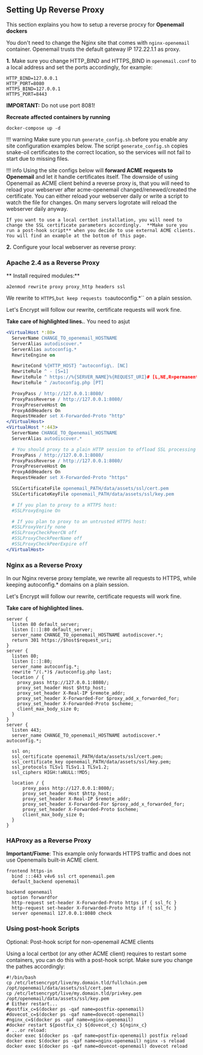 ## **Setting Up Reverse Proxy**

This section explains you how to setup a reverse procxy for **Openemail dockers**

You don't need to change the Nginx site that comes with `nginx-openemail` container. Openemail trusts the default gateway IP 172.22.1.1 as proxy.

**1\.**  Make sure you change HTTP_BIND and HTTPS_BIND in `openemail.conf` to a local address and set the ports accordingly, for example:
```
HTTP_BIND=127.0.0.1
HTTP_PORT=8080
HTTPS_BIND=127.0.0.1
HTTPS_PORT=8443
```
**IMPORTANT:** Do not use port 8081!

**Recreate affected containers by running**
```
docker-compose up -d
```
!!! warning
    Make sure you run `generate_config.sh` before you enable any site configuration examples below. The script `generate_config.sh` copies snake-oil certificates to the correct location, so the services will not fail to start due to missing files.

!!! info
    Using the site configs below will **forward ACME requests to Openemail** and let it handle certificates itself. The downside of using Openemail as ACME client behind a reverse proxy is, that you will need to reload your webserver after acme-openemail changed/renewed/created the certificate. You can either reload your webserver daily or write a script to watch the file for changes. On many servers logrotate will reload the webserver daily anyway.

    If you want to use a local certbot installation, you will need to change the SSL certificate parameters accordingly.  **Make sure you run a post-hook script** when you decide to use external ACME clients. You will find an example at the bottom of this page.


**2\.** Configure your local webserver as reverse proxy:

### **Apache 2.4 as a Reverse Proxy**

** Install required modules:**
```
a2enmod rewrite proxy proxy_http headers ssl
```
We rewrite to `HTTPS`,` but keep requests to `autoconfig.*`` on a plain session.

Let's Encrypt will follow our rewrite, certificate requests will work fine.

**Take care of highlighted lines.**. You need to asjut

``` apache hl_lines="2 12 13 19 23 24 29 30"
<VirtualHost *:80>
  ServerName CHANGE_TO_openemail_HOSTNAME
  ServerAlias autodiscover.*
  ServerAlias autoconfig.*
  RewriteEngine on

  RewriteCond %{HTTP_HOST} ^autoconfig\. [NC]
  RewriteRule ^ - [S=1]
  RewriteRule ^ https://%{SERVER_NAME}%{REQUEST_URI}# [L,NE,R=permanent]
  RewriteRule ^ /autoconfig.php [PT]

  ProxyPass / http://127.0.0.1:8080/
  ProxyPassReverse / http://127.0.0.1:8080/
  ProxyPreserveHost On
  ProxyAddHeaders On
  RequestHeader set X-Forwarded-Proto "http"
</VirtualHost>
<VirtualHost *:443>
  ServerName CHANGE_TO_Openemail_HOSTNAME
  ServerAlias autodiscover.*

  # You should proxy to a plain HTTP session to offload SSL processing
  ProxyPass / http://127.0.0.1:8080/
  ProxyPassReverse / http://127.0.0.1:8080/
  ProxyPreserveHost On
  ProxyAddHeaders On
  RequestHeader set X-Forwarded-Proto "https"

  SSLCertificateFile openemail_PATH/data/assets/ssl/cert.pem
  SSLCertificateKeyFile openemail_PATH/data/assets/ssl/key.pem

  # If you plan to proxy to a HTTPS host:
  #SSLProxyEngine On

  # If you plan to proxy to an untrusted HTTPS host:
  #SSLProxyVerify none
  #SSLProxyCheckPeerCN off
  #SSLProxyCheckPeerName off
  #SSLProxyCheckPeerExpire off
</VirtualHost>
```

### **Nginx as a Reverse Proxy**

In our Nginx reverse proxy template, we rewrite all requests to HTTPS, while keeping autoconfig.* domains on a plain session.

Let's Encrypt will follow our rewrite, certificate requests will work fine.

**Take care of highlighted lines.**

``` hl_lines="4 13 23 26 27"
server {
  listen 80 default_server;
  listen [::]:80 default_server;
  server_name CHANGE_TO_openemail_HOSTNAME autodiscover.*;
  return 301 https://$host$request_uri;
}
server {
  listen 80;
  listen [::]:80;
  server_name autoconfig.*;
  rewrite ^/(.*)$ /autoconfig.php last;
  location / {
    proxy_pass http://127.0.0.1:8080/;
    proxy_set_header Host $http_host;
    proxy_set_header X-Real-IP $remote_addr;
    proxy_set_header X-Forwarded-For $proxy_add_x_forwarded_for;
    proxy_set_header X-Forwarded-Proto $scheme;
    client_max_body_size 0;
  }
}
server {
  listen 443;
  server_name CHANGE_TO_openemail_HOSTNAME autodiscover.* autoconfig.*;

  ssl on;
  ssl_certificate openemail_PATH/data/assets/ssl/cert.pem;
  ssl_certificate_key openemail_PATH/data/assets/ssl/key.pem;
  ssl_protocols TLSv1 TLSv1.1 TLSv1.2;
  ssl_ciphers HIGH:!aNULL:!MD5;

  location / {
      proxy_pass http://127.0.0.1:8080/;
      proxy_set_header Host $http_host;
      proxy_set_header X-Real-IP $remote_addr;
      proxy_set_header X-Forwarded-For $proxy_add_x_forwarded_for;
      proxy_set_header X-Forwarded-Proto $scheme;
      client_max_body_size 0;
  }
}
```

### **HAProxy as a Reverse Proxy**

**Important/Fixme**: This example only forwards HTTPS traffic and does not use Openemails built-in ACME client.

```
frontend https-in
  bind :::443 v4v6 ssl crt openemail.pem
  default_backend openemail

backend openemail
  option forwardfor
  http-request set-header X-Forwarded-Proto https if { ssl_fc }
  http-request set-header X-Forwarded-Proto http if !{ ssl_fc }
  server openemail 127.0.0.1:8080 check
```

### **Using post-hook Scripts**

Optional: Post-hook script for non-openemail ACME clients

Using a local certbot (or any other ACME client) requires to restart some containers, you can do this with a post-hook script.
Make sure you change the pathes accordingly:
```
#!/bin/bash
cp /etc/letsencrypt/live/my.domain.tld/fullchain.pem /opt/openemail/data/assets/ssl/cert.pem
cp /etc/letsencrypt/live/my.domain.tld/privkey.pem /opt/openemail/data/assets/ssl/key.pem
# Either restart...
#postfix_c=$(docker ps -qaf name=postfix-openemail)
#dovecot_c=$(docker ps -qaf name=dovecot-openemail)
#nginx_c=$(docker ps -qaf name=nginx-openemail)
#docker restart ${postfix_c} ${dovecot_c} ${nginx_c}
# ...or reload:
docker exec $(docker ps -qaf name=postfix-openemail) postfix reload
docker exec $(docker ps -qaf name=nginx-openemail) nginx -s reload
docker exec $(docker ps -qaf name=dovecot-openemail) dovecot reload
```
